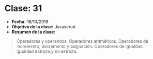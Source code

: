 # Clase: 31
* **Fecha:** 18/10/2019
* **Objetivo de la clase:** Javascript.   
* **Resumen de la clase:**
> Operadores y operandos. Operadores aritméticos. Operadores de incremento, decremento y asignación.
Operadores de igualdad. Igualdad estricta y no estricta.